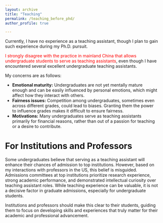 ```yaml
---
layout: archive
title: "Teaching"
permalink: /teaching_before_phd/
author_profile: true

---
```


Currently, I have no experience as a teaching assistant, though I plan to gain such experience during my Ph.D. pursuit.

<span style="color: red;">I strongly disagree with the practice in mainland China that allows undergraduate students to serve as teaching assistants</span>, even though I have encountered several excellent undergraduate teaching assistants.

My concerns are as follows:
- **Emotional maturity:** Undergraduates are not yet mentally mature enough and can be easily influenced by personal emotions, which might affect how they interact with others.
- **Fairness issues:** Competition among undergraduates, sometimes even across different grades, could lead to biases. Granting them the power to influence grades makes it difficult to ensure fairness.
- **Motivations:** Many undergraduates serve as teaching assistants primarily for financial reasons, rather than out of a passion for teaching or a desire to contribute.

For Institutions and Professors
====
Some undergraduates believe that serving as a teaching assistant will enhance their chances of admission to top institutions. However, based on my interactions with professors in the US, this belief is misguided. Admissions committees at top institutions prioritize research experience, strong academic performance, and demonstrated intellectual curiosity over teaching assistant roles. While teaching experience can be valuable, it is not a decisive factor in graduate admissions, especially for undergraduate students.

Institutions and professors should make this clear to their students, guiding them to focus on developing skills and experiences that truly matter for their academic and professional advancement.
